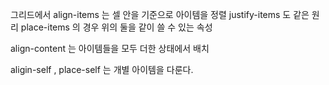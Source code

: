 그리드에서 align-items 는 셀 안을 기준으로 아이템을 정렬
justify-items 도 같은 원리
place-items 의 경우 위의 둘을 같이 쓸 수 있는 속성

align-content 는 아이템들을 모두 더한 상태에서 배치

aligin-self , place-self 는 개별 아이템을 다룬다.

